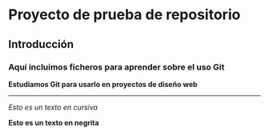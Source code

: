 # Proyecto de prueba de repositorio
## Introducción
### Aquí incluimos ficheros para aprender sobre el uso Git
**Estudiamos Git para usarlo en proyectos de diseño web**
***
*Esto es un texto en cursiva*

**Esto es un texto en negrita**

